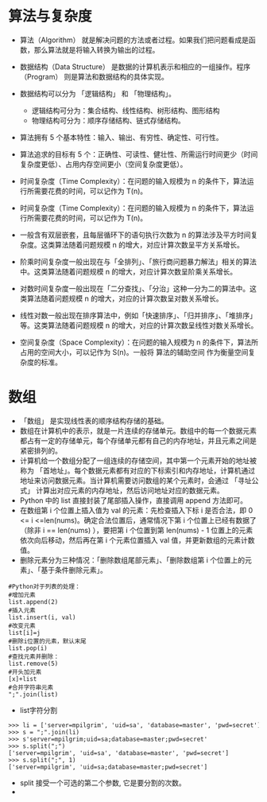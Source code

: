 # 算法与复杂度
* 算法（Algorithm） 就是解决问题的方法或者过程。如果我们把问题看成是函数，那么算法就是将输入转换为输出的过程。
* 数据结构（Data Structure） 是数据的计算机表示和相应的一组操作。程序（Program） 则是算法和数据结构的具体实现。
* 数据结构可以分为 「逻辑结构」 和 「物理结构」。
  * 逻辑结构可分为：集合结构、线性结构、树形结构、图形结构
  * 物理结构可分为：顺序存储结构、链式存储结构。

* 算法拥有 5 个基本特性：输入、输出、有穷性、确定性、可行性。
* 算法追求的目标有 5 个：正确性、可读性、健壮性、所需运行时间更少（时间复杂度更低）、占用内存空间更小（空间复杂度更低）。
* 时间复杂度（Time Complexity）：在问题的输入规模为 n 的条件下，算法运行所需要花费的时间，可以记作为 T(n)。
* 时间复杂度（Time Complexity）：在问题的输入规模为 n 的条件下，算法运行所需要花费的时间，可以记作为 T(n)。
* 一般含有双层嵌套，且每层循环下的语句执行次数为 n 的算法涉及平方时间复杂度。这类算法随着问题规模 n 的增大，对应计算次数呈平方关系增长。
* 阶乘时间复杂度一般出现在与「全排列」、「旅行商问题暴力解法」相关的算法中。这类算法随着问题规模 n 的增大，对应计算次数呈阶乘关系增长。
* 对数时间复杂度一般出现在「二分查找」、「分治」这种一分为二的算法中。这类算法随着问题规模 n 的增大，对应的计算次数呈对数关系增长。
* 线性对数一般出现在排序算法中，例如「快速排序」、「归并排序」、「堆排序」等。这类算法随着问题规模 n 的增大，对应的计算次数呈线性对数关系增长。
* 空间复杂度（Space Complexity）：在问题的输入规模为 n 的条件下，算法所占用的空间大小，可以记作为 S(n)。一般将 算法的辅助空间 作为衡量空间复杂度的标准。
# 数组
* 「数组」 是实现线性表的顺序结构存储的基础。
* 数组在计算机中的表示，就是一片连续的存储单元。数组中的每一个数据元素都占有一定的存储单元，每个存储单元都有自己的内存地址，并且元素之间是紧密排列的。
* 计算机给一个数组分配了一组连续的存储空间，其中第一个元素开始的地址被称为 「首地址」。每个数据元素都有对应的下标索引和内存地址，计算机通过地址来访问数据元素。当计算机需要访问数组的某个元素时，会通过 「寻址公式」 计算出对应元素的内存地址，然后访问地址对应的数据元素。
* Python 中的 list 直接封装了尾部插入操作，直接调用 append 方法即可。
* 在数组第 i 个位置上插入值为 val 的元素：先检查插入下标 i 是否合法，即 0 <= i <=len(nums)。确定合法位置后，通常情况下第 i 个位置上已经有数据了（除非 i == len(nums) ），要把第 i 个位置到第 len(nums) - 1 位置上的元素依次向后移动，然后再在第 i 个元素位置插入 val 值，并更新数组的元素计数值。
* 删除元素分为三种情况：「删除数组尾部元素」、「删除数组第 i 个位置上的元素」、「基于条件删除元素」。
```
#Python对于列表的处理：
#增加元素
list.append(2)
#插入元素
list.insert(i, val)
#改变元素
list[i]=j
#删除i位置的元素，默认末尾
list.pop(i)
#查找元素并删除：
list.remove(5)
#开头加元素
[x]+list
#合并字符串元素
";".join(list)
```
* list字符分割
```
>>> li = ['server=mpilgrim', 'uid=sa', 'database=master', 'pwd=secret']
>>> s = ";".join(li)
>>> s'server=mpilgrim;uid=sa;database=master;pwd=secret'
>>> s.split(";") 
['server=mpilgrim', 'uid=sa', 'database=master', 'pwd=secret']
>>> s.split(";", 1)['server=mpilgrim', 'uid=sa;database=master;pwd=secret']
```
* split 接受一个可选的第二个参数, 它是要分割的次数。
* 
